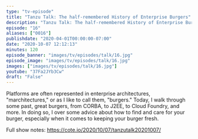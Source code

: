 ```yaml
---
type: "tv-episode"
title: "Tanzu Talk: The half-remembered History of Enterprise Burgers"
description: "Tanzu Talk: The half-remembered History of Enterprise Burgers"
episode: "16"
aliases: ["0016"]
publishdate: "2020-04-01T00:00:00-07:00"
date: "2020-10-07 12:12:13"
minutes: 120
episode_banner: "images/tv/episodes/talk/16.jpg"
episode_image: "images/tv/episodes/talk/16.jpg"
images: ["images/tv/episodes/talk/16.jpg"]
youtube: "37Fa2JYb3Cw"
draft: "False"
---
```


Platforms are often represented in enterprise architectures, "marchitectures," or as I like to call them, "burgers." Today, I walk through some past, great burgers, from CORBA, to J2EE, to Cloud Foundry, and more. In doing so, I over some advice about how to find and care for your burger, especially when it comes to keeping your burger fresh.

Full show notes: https://cote.io/2020/10/07/tanzutalk20201007/